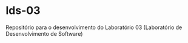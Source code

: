 # lds-03
Repositório para o desenvolvimento do Laboratório 03 (Laboratório de Desenvolvimento de Software)
